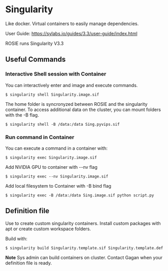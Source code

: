# Singularity

Like docker. Virtual containers to easily manage dependencies.

User Guide: https://sylabs.io/guides/3.3/user-guide/index.html

ROSIE runs Singularity V3.3

## Useful Commands

### Interactive Shell session with Container

You can interactively enter and image and execute commands.

```
$ singularity shell Singularity.image.sif
```

The home folder is syncronyzed between ROSIE and the singularity container. To access additional data on the cluster, you can mount folders with the -B flag. 

```
$ singularity shell -B /data:/data Sing.pyvips.sif
```

### Run command in Container

You can execute a command in a container with:

```
$ singularity exec Singularity.image.sif 
```

Add NVIDIA GPU to container with --nv flag

```
$ singularity exec --nv Singularity.image.sif 
```

Add local filesystem to Container with -B bind flag

```
$ singularity exec -B /data:/data Sing.image.sif python script.py
```

## Definition file

Use to create custom singularity containers. Install custom packages with apt or create custom workspace folders.

Build with: 

```
$ singularity build Singularity.template.sif Singularity.template.def
```

**Note** Sys admin can build containers on cluster. Contact Gagan when your definition file is ready.